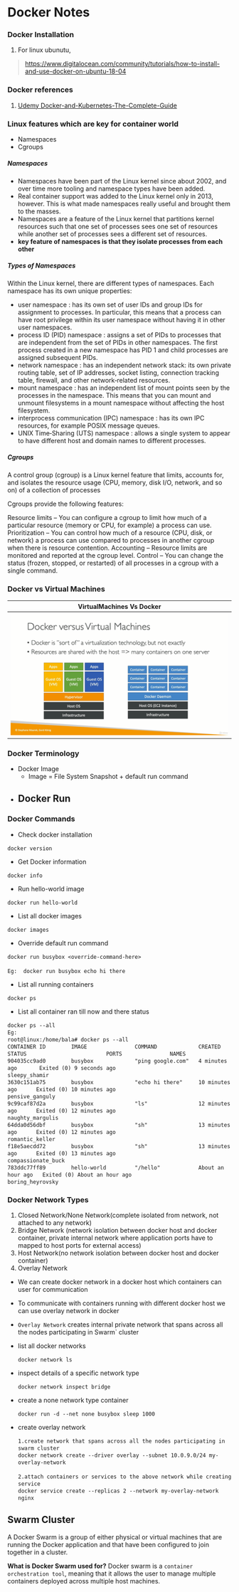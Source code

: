 # Docker Notes



### Docker Installation

1. For linux ubunutu,
> https://www.digitalocean.com/community/tutorials/how-to-install-and-use-docker-on-ubuntu-18-04

### Docker references
1. [Udemy Docker-and-Kubernetes-The-Complete-Guide](https://github.com/StephenGrider/DockerCasts)

### Linux features which are key for container world
- Namespaces
- Cgroups


##### Namespaces
- Namespaces have been part of the Linux kernel since about 2002, and over time more tooling and namespace types have been added. 
- Real container support was added to the Linux kernel only in 2013, however. This is what made namespaces really useful and brought them to the masses.
- Namespaces are a feature of the Linux kernel that partitions kernel resources such that one set of processes sees one set of resources while another set 	     of processes sees a different set of resources.
-  **key feature of namespaces is that they isolate processes from each other**


##### Types of Namespaces
Within the Linux kernel, there are different types of namespaces. Each namespace has its own unique properties:

- user namespace : has its own set of user IDs and group IDs for assignment to processes. In particular, this means that a process can have root privilege within its user namespace without having it in other user namespaces.
-  process ID (PID) namespace : assigns a set of PIDs to processes that are independent from the set of PIDs in other namespaces. The first process created in a new namespace has PID 1 and child processes are assigned subsequent PIDs.
-  network namespace : has an independent network stack: its own private routing table, set of IP addresses, socket listing, connection tracking table, firewall, and other network‑related resources.
-  mount namespace  : has an independent list of mount points seen by the processes in the namespace. This means that you can mount and unmount filesystems in a mount namespace without affecting the host filesystem.
-  interprocess communication (IPC) namespace : has its own IPC resources, for example POSIX message queues.
- UNIX Time‑Sharing (UTS) namespace : allows a single system to appear to have different host and domain names to different processes.

##### Cgroups
A control group (cgroup) is a Linux kernel feature that limits, accounts for, and isolates the resource usage (CPU, memory, disk I/O, network, and so on) of a collection of processes

Cgroups provide the following features:

Resource limits – You can configure a cgroup to limit how much of a particular resource (memory or CPU, for example) a process can use.
Prioritization – You can control how much of a resource (CPU, disk, or network) a process can use compared to processes in another cgroup when there is resource contention.
Accounting – Resource limits are monitored and reported at the cgroup level.
Control – You can change the status (frozen, stopped, or restarted) of all processes in a cgroup with a single command.

### Docker vs Virtual Machines
|                   VirtualMachines Vs Docker     |
| :---------------------------------------------: |
| ![mean_stack](static/docker/docker_vs_vm.png)   |

### Docker Terminology
- Docker Image
  - Image = File System Snapshot + default run command
- Docker Run
  - 

### Docker Commands
- Check docker installation

```
docker version
```

- Get Docker information
```
docker info
```

- Run hello-world image
```
docker run hello-world
```

- List all docker images
```
docker images
```
- Override default run command
```
docker run busybox <override-command-here>

Eg:  docker run busybox echo hi there
```

- List all running containers
```
docker ps
```

- List all container ran till now and there status
```
docker ps --all
Eg:
root@linux:/home/bala# docker ps --all
CONTAINER ID        IMAGE               COMMAND             CREATED             STATUS                         PORTS               NAMES
904035cc9ad0        busybox             "ping google.com"   4 minutes ago       Exited (0) 9 seconds ago                           sleepy_shamir
3630c151ab75        busybox             "echo hi there"     10 minutes ago      Exited (0) 10 minutes ago                          pensive_ganguly
9c99caf87d2a        busybox             "ls"                12 minutes ago      Exited (0) 12 minutes ago                          naughty_margulis
64dda0d56dbf        busybox             "sh"                13 minutes ago      Exited (0) 12 minutes ago                          romantic_keller
f18e5aecdd72        busybox             "sh"                13 minutes ago      Exited (0) 13 minutes ago                          compassionate_buck
783ddc77ff89        hello-world         "/hello"            About an hour ago   Exited (0) About an hour ago                       boring_heyrovsky

```



### Docker Network Types

1. Closed Network/None Network(complete isolated from network, not attached to any network)
2. Bridge Network (network isolation between docker host and docker container, private internal network where application ports have to mapped to host ports for external access)
3. Host Network(no network isolation between docker host and docker container)
4. Overlay Network
- We can create docker network in a docker host which containers can user for communication
- To communicate with containers running with different docker host we can use overlay network in docker
- `Overlay Network` creates internal private network that spans across all the nodes participating in Swarm` cluster

- list all docker networks

	```
	docker network ls
	```

- inspect details of a specific network type

	```
	docker network inspect bridge
	```

	

- create a none network type container

	```
	docker run -d --net none busybox sleep 1000
	```

- create overlay network
	```
	1.create network that spans across all the nodes participating in swarm cluster
	docker network create --driver overlay --subnet 10.0.9.0/24 my-overlay-network
	
	2.attach containers or services to the above network while creating service
	docker service create --replicas 2 --network my-overlay-network nginx
	```
	
## Swarm Cluster
A Docker Swarm is a group of either physical or virtual machines that are running the Docker application and that have been configured to join together in a cluster.


**What is Docker Swarm used for?**
Docker swarm is a `container orchestration tool`, meaning that it allows the user to manage multiple containers deployed across multiple host machines.
